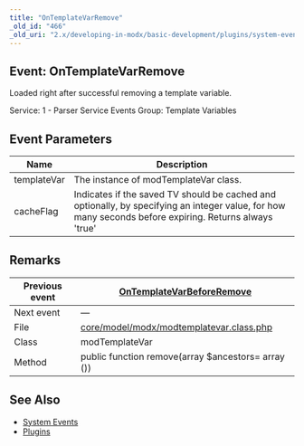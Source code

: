 ```yaml
---
title: "OnTemplateVarRemove"
_old_id: "466"
_old_uri: "2.x/developing-in-modx/basic-development/plugins/system-events/ontemplatevarremove"
---
```


## Event: OnTemplateVarRemove

Loaded right after successful removing a template variable.

Service: 1 - Parser Service Events 
Group: Template Variables

## Event Parameters

| Name        | Description                                                                                                                                            |
| ----------- | ------------------------------------------------------------------------------------------------------------------------------------------------------ |
| templateVar | The instance of modTemplateVar class.                                                                                                                  |
| cacheFlag   | Indicates if the saved TV should be cached and optionally, by specifying an integer value, for how many seconds before expiring. Returns always 'true' |

## Remarks

| Previous event | [OnTemplateVarBeforeRemove](developing-in-modx/basic-development/plugins/system-events/ontemplatevarbeforeremove "OnTemplateVarBeforeRemove") |
| -------------- | --------------------------------------------------------------------------------------------------------------------------------------------- |
| Next event     | —                                                                                                                                            |
| File           | [core/model/modx/modtemplatevar.class.php](https://github.com/modxcms/revolution/blob/master/core/model/modx/modtemplatevar.class.php)        |
| Class          | modTemplateVar                                                                                                                                |
| Method         | public function remove(array $ancestors= array ())                                                                                            |

## See Also

- [System Events](developing-in-modx/basic-development/plugins/system-events "System Events")
- [Plugins](developing-in-modx/basic-development/plugins "Plugins")